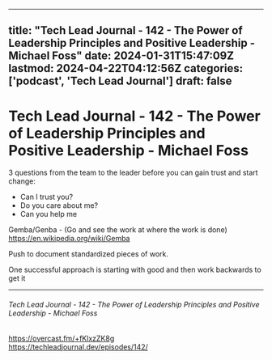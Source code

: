 
---
title: "Tech Lead Journal - 142 - The Power of Leadership Principles and Positive Leadership - Michael Foss"
date: 2024-01-31T15:47:09Z
lastmod: 2024-04-22T04:12:56Z
categories: ['podcast', 'Tech Lead Journal']
draft: false
---


# Tech Lead Journal - 142 - The Power of Leadership Principles and Positive Leadership - Michael Foss

3 questions from the team to the leader before you can gain trust and start change:
* Can I trust you?
* Do you care about me?
* Can you help me

Gemba/Genba - (Go and see the work at where the work is done)
	https://en.wikipedia.org/wiki/Gemba

Push to document standardized pieces of work.

One successful approach is starting with good and then work backwards to get it



---
###### Tech Lead Journal - 142 - The Power of Leadership Principles and Positive Leadership - Michael Foss

https://overcast.fm/+fKlxzZK8g  
https://techleadjournal.dev/episodes/142/

<!-- #public -->
<!-- #podcast -->
<!-- #Tech Lead Journal# -->

<!-- {BearID:D93BF955-AA55-4C50-AC0D-B61AA96759B0} -->
